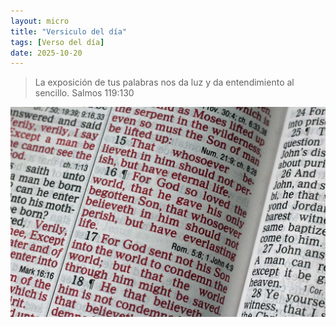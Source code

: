 ```yaml
---
layout: micro
title: "Versiculo del día"
tags: [Verso del día]
date: 2025-10-20
---
```

>La exposición de tus palabras nos da luz y da entendimiento al sencillo. Salmos 119:130

![Alt](/assets/img/Juan316.jpg)

